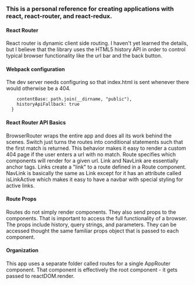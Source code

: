 ### This is a personal reference for creating applications with react, react-router, and react-redux.

#### React Router

React router is dynamic client side routing. I haven't yet learned the details, but I believe that the library uses the HTML5 history API in order to control typical browser functionality like the url bar and the back button.

#### Webpack configuration

The dev server needs configuring so that index.html is sent whenever there would otherwise be a 404.

```devServer: {
    contentBase: path.join(__dirname, "public"),
    historyApiFallback: true
  }
```

#### React Router API Basics

BrowserRouter wraps the entire app and does all its work behind the scenes. Switch just turns the routes into conditional statements such that the first match is returned. This behavior makes it easy to render a custom 404 page if the user enters a url with no match. Route specifies which components will render for a given url. Link and NavLink are essentially anchor tags. Links create a "link" to a route defined in a Route component. NavLink is basically the same as Link except for it has an attribute called isLinkActive which makes it easy to have a navbar with special styling for active links.

#### Route Props

Routes do not simply render components. They also send props to the components. That is important to access the full functionality of a browser. The props include history, query strings, and parameters. They can be accessed thought the same familiar props object that is passed to each component.

#### Organization

This app uses a separate folder called routes for a single AppRouter component. That component is effectively the root component - it gets passed to reactDOM.render.
